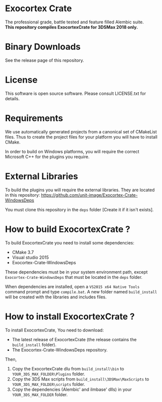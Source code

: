 # Exocortex Crate

The professional grade, battle tested and feature filled Alembic suite.  
**This repository compiles ExocortexCrate for 3DSMax 2018 only.**

# Binary Downloads

See the release page of this repository.

# License

This software is open source software.  Please consult LICENSE.txt for details.

# Requirements

We use automatically generated projects from a canonical set of CMakeList files.
Thus to create the project files for your platform you will have to install
CMake.

In order to build on Windows platforms, you will require the correct Microsoft C++
for the plugins you require.

# External Libraries

To build the plugins you will require the external libraries. They are located in this repository:
	https://github.com/unit-image/Exocortex-Crate-WindowsDeps

You must clone this repository in the ```deps``` folder [Create it if it isn't exists].

# How to build ExocortexCrate ?

To build ExocortexCrate you need to install some dependencies:
  - CMake 3.7
  - Visual studio 2015
  - Exocortex-Crate-WindowsDeps

These dependencies must be in your system environment path, except ```Exocortex-Crate-WindowsDeps``` that must be located in the ```deps``` folder.

When dependencies are installed, open a ```VS2015 x64 Native Tools``` command prompt and type ```compile.bat```.
A new folder named ```build_install``` will be created with the libraries and includes files.

# How to install ExocortexCrate ?

To install ExocortexCrate, You need to download:
  - The latest release of ExocortexCrate (the release contains the ```build_install``` folder).
  - The Exocortex-Crate-WindowsDeps repository.
  
Then,

  1. Copy the ExocortexCrate dlu from ```build_install\bin``` to ```YOUR_3DS_MAX_FOLDER\Plugins``` folder.
  2. Copy the 3DS Max scripts from ```build_install\3DSMax\MaxScripts``` to ```YOUR_3DS_MAX_FOLDER\scripts``` folder.
  3. Copy the dependencies (Alembic' and ilmbase' dlls) in your ```YOUR_3DS_MAX_FOLDER``` folder.